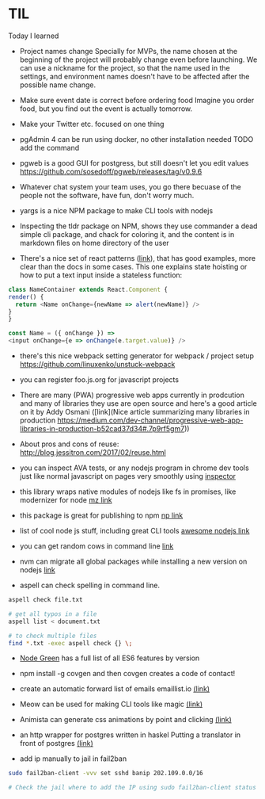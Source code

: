# TIL
Today I learned 

  *  Project names change 
Specially for MVPs, the name chosen at the beginning of the project will probably change even before launching. We can use a nickname for the project, so that the name used in the settings, and environment names doesn't have to be affected after the possible name change. 

  *  Make sure event date is correct before ordering food
Imagine you order food, but you find out the event is actually tomorrow.

  *  Make your Twitter etc. focused on one thing

  *  pgAdmin 4 can be run using docker, no other installation needed 
TODO add the command

  *  pgweb is a good GUI for postgress, but still doesn't let you edit values
https://github.com/sosedoff/pgweb/releases/tag/v0.9.6

  *  Whatever chat system your team uses, you go there becuase of the people not the software, have fun, don't worry much.

  *  yargs is a nice NPM package to make CLI tools with nodejs

  *  Inspecting the tldr package on NPM, shows they use commander a dead simple cli package, and chack for coloring it, and the content is in markdown files on home directory of the user

  *  There's a nice set of react patterns ([link](http://reactpatterns.com/#state-hoisting)), that has good examples, more clear than the docs in some cases.
  This one explains state hoisting or how to put a text input inside a stateless function:
  ```javascript
  class NameContainer extends React.Component {
  render() {
    return <Name onChange={newName => alert(newName)} />
  }
}

const Name = ({ onChange }) =>
  <input onChange={e => onChange(e.target.value)} />
``` 

  *  there's this nice webpack setting generator for webpack / project setup https://github.com/linuxenko/unstuck-webpack 
  *  you can register foo.js.org for javascript projects
  
  *  There are many (PWA) progressive web apps currently in prodcution and many of libraries they use are open source and here's a good article on it by Addy Osmani ([link](Nice article summarizing many libraries in production https://medium.com/dev-channel/progressive-web-app-libraries-in-production-b52cad37d34#.7p9rf5gm7)) 

  *  About pros and cons of reuse: http://blog.jessitron.com/2017/02/reuse.html

  *  you can inspect AVA tests, or any nodejs program in chrome dev tools just like normal javascript on pages very smoothly using [inspector](https://github.com/jaridmargolin/inspect-process)

  *  this library wraps native modules of nodejs like fs in promises, like modernizer for node [mz link](https://github.com/normalize/mz)

  *  this package is great for publishing to npm [np link](https://github.com/sindresorhus/np)
  *  list of cool node js stuff, including great CLI tools [awesome nodejs link](https://github.com/sindresorhus/awesome-nodejs#command-line-apps)
  *  you can get random cows in command line [link](https://www.npmjs.com/package/cows)
  *  nvm can migrate all global packages while installing a new version on nodejs [link](https://github.com/creationix/nvm#migrating-global-packages-while-installing)
  *  aspell can check spelling in command line. 
```bash
aspell check file.txt 

# get all typos in a file
aspell list < document.txt 

# to check multiple files
find *.txt -exec aspell check {} \;
```
  *  [Node Green](https://node.green) has a full list of all ES6 features by version 
  *  npm install -g covgen and then covgen <your email address> creates a code of contact! 
  *  create an automatic forward list of emails emaillist.io [(link)](https://emaillist.io)
  *  Meow can be used for making CLI tools like magic [(link)](https://github.com/sindresorhus/is-up-cli/blob/master/cli.js)
  *  Animista can generate css animations by point and clicking [(link)](http://animista.net/)
  *  an http wrapper for postgres written in haskel Putting a translator in front of postgres [(link)](https://github.com/begriffs/postgrest)
  
  * add ip manually to jail in fail2ban 
  ```bash
  sudo fail2ban-client -vvv set sshd banip 202.109.0.0/16
  
  # Check the jail where to add the IP using sudo fail2ban-client status
  ```

